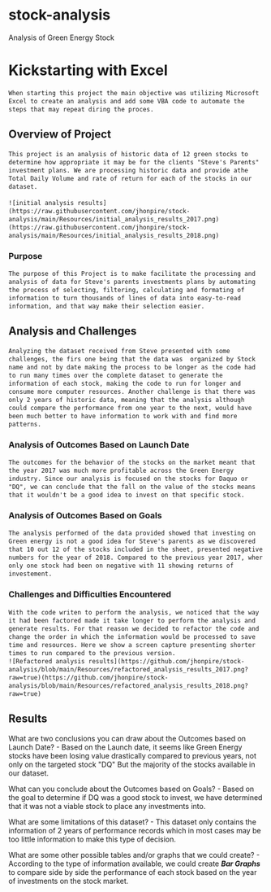 # stock-analysis
Analysis of Green Energy Stock

# Kickstarting with Excel
    When starting this project the main objective was utilizing Microsoft Excel to create an analysis and add some VBA code to automate the steps that may repeat diring the proces.

## Overview of Project
    This project is an analysis of historic data of 12 green stocks to determine how appropriate it may be for the clients "Steve's Parents" investment plans. We are processing historic data and provide athe Total Daily Volume and rate of return for each of the stocks in our dataset.

    ![initial analysis results](https://raw.githubusercontent.com/jhonpire/stock-analysis/main/Resources/initial_analysis_results_2017.png)(https://raw.githubusercontent.com/jhonpire/stock-analysis/main/Resources/initial_analysis_results_2018.png)

### Purpose
    The purpose of this Project is to make facilitate the processing and analysis of data for Steve's parents investments plans by automating the process of selecting, filtering, calculating and formating of information to turn thousands of lines of data into easy-to-read information, and that way make their selection easier.

## Analysis and Challenges
    Analyzing the dataset received from Steve presented with some challenges, the firs one being that the data was  organized by Stock name and not by date making the process to be longer as the code had to run many times over the complete dataset to generate the information of each stock, making the code to run for longer and consume more computer resources. Another challenge is that there was only 2 years of historic data, meaning that the analysis although could compare the performance from one year to the next, would have been much better to have information to work with and find more patterns.

### Analysis of Outcomes Based on Launch Date
    The outcomes for the behavior of the stocks on the market meant that the year 2017 was much more profitable across the Green Energy industry. Since our analysis is focused on the stocks for Daquo or "DQ", we can conclude that the fall on the value of the stocks means that it wouldn't be a good idea to invest on that specific stock.

### Analysis of Outcomes Based on Goals
    The analysis performed of the data provided showed that investing on Green energy is not a good idea for Steve's parents as we discovered that 10 out 12 of the stocks included in the sheet, presented negative numbers for the year of 2018. Compared to the previous year 2017, wher only one stock had been on negative with 11 showing returns of investement.

### Challenges and Difficulties Encountered
    With the code writen to perform the analysis, we noticed that the way it had been factored made it take longer to perform the analysis and generate results. For that reason we decided to refactor the code and change the order in which the information would be processed to save time and resources. Here we show a screen capture presenting shorter times to run compared to the previous version.
    ![Refactored analysis results](https://github.com/jhonpire/stock-analysis/blob/main/Resources/refactored_analysis_results_2017.png?raw=true)(https://github.com/jhonpire/stock-analysis/blob/main/Resources/refactored_analysis_results_2018.png?raw=true)

## Results

What are two conclusions you can draw about the Outcomes based on Launch Date?
    - Based on the Launch date, it seems like Green Energy stocks have been losing value drastically compared to previous years, not only on the targeted stock "DQ" But the majority of the stocks available in our dataset.

What can you conclude about the Outcomes based on Goals?
    - Based on the goal to determine if DQ was a good stock to invest, we have determined that it was not a viable stock to place any investments into.

What are some limitations of this dataset?
    - This dataset only contains the information of 2 years of performance records which in most cases may be too little information to make this type of decision.

What are some other possible tables and/or graphs that we could create?
    - According to the type of information available, we could create ***Bar Graphs*** to compare side by side the performance of each stock based on the year of investments on the stock market.